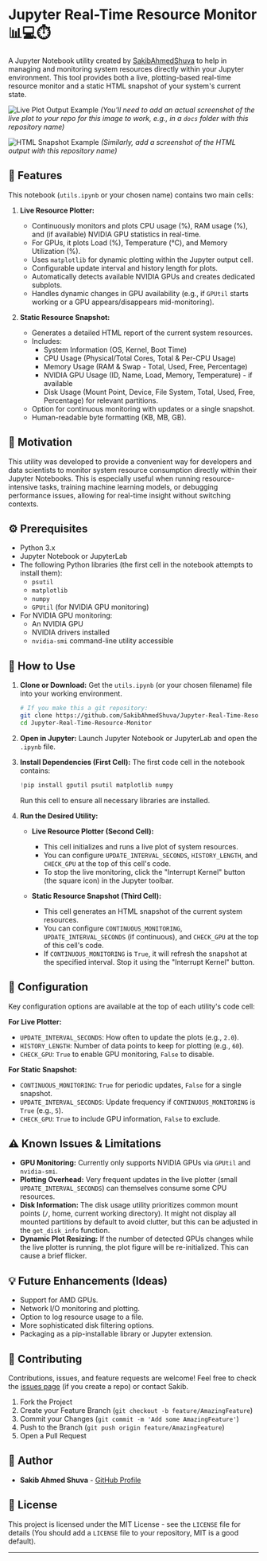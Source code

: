 # Jupyter Real-Time Resource Monitor 📊💻⏱️

A Jupyter Notebook utility created by [SakibAhmedShuva](https://github.com/SakibAhmedShuva) to help in managing and monitoring system resources directly within your Jupyter environment. This tool provides both a live, plotting-based real-time resource monitor and a static HTML snapshot of your system's current state.

![Live Plot Output Example](https://raw.githubusercontent.com/SakibAhmedShuva/Jupyter-Real-Time-Resource-Monitor/main/docs/live_plot_example.png)
*(You'll need to add an actual screenshot of the live plot to your repo for this image to work, e.g., in a `docs` folder with this repository name)*

![HTML Snapshot Example](https://raw.githubusercontent.com/SakibAhmedShuva/Jupyter-Real-Time-Resource-Monitor/main/docs/html_snapshot_example.png)
*(Similarly, add a screenshot of the HTML output with this repository name)*

## 🌟 Features

This notebook (`utils.ipynb` or your chosen name) contains two main cells:

1.  **Live Resource Plotter:**
    *   Continuously monitors and plots CPU usage (%), RAM usage (%), and (if available) NVIDIA GPU statistics in real-time.
    *   For GPUs, it plots Load (%), Temperature (°C), and Memory Utilization (%).
    *   Uses `matplotlib` for dynamic plotting within the Jupyter output cell.
    *   Configurable update interval and history length for plots.
    *   Automatically detects available NVIDIA GPUs and creates dedicated subplots.
    *   Handles dynamic changes in GPU availability (e.g., if `GPUtil` starts working or a GPU appears/disappears mid-monitoring).

2.  **Static Resource Snapshot:**
    *   Generates a detailed HTML report of the current system resources.
    *   Includes:
        *   System Information (OS, Kernel, Boot Time)
        *   CPU Usage (Physical/Total Cores, Total & Per-CPU Usage)
        *   Memory Usage (RAM & Swap - Total, Used, Free, Percentage)
        *   NVIDIA GPU Usage (ID, Name, Load, Memory, Temperature) - if available
        *   Disk Usage (Mount Point, Device, File System, Total, Used, Free, Percentage) for relevant partitions.
    *   Option for continuous monitoring with updates or a single snapshot.
    *   Human-readable byte formatting (KB, MB, GB).

## 🎯 Motivation

This utility was developed to provide a convenient way for developers and data scientists to monitor system resource consumption directly within their Jupyter Notebooks. This is especially useful when running resource-intensive tasks, training machine learning models, or debugging performance issues, allowing for real-time insight without switching contexts.

## ⚙️ Prerequisites

*   Python 3.x
*   Jupyter Notebook or JupyterLab
*   The following Python libraries (the first cell in the notebook attempts to install them):
    *   `psutil`
    *   `matplotlib`
    *   `numpy`
    *   `GPUtil` (for NVIDIA GPU monitoring)
*   For NVIDIA GPU monitoring:
    *   An NVIDIA GPU
    *   NVIDIA drivers installed
    *   `nvidia-smi` command-line utility accessible

## 🚀 How to Use

1.  **Clone or Download:**
    Get the `utils.ipynb` (or your chosen filename) file into your working environment.
    ```bash
    # If you make this a git repository:
    git clone https://github.com/SakibAhmedShuva/Jupyter-Real-Time-Resource-Monitor.git
    cd Jupyter-Real-Time-Resource-Monitor
    ```

2.  **Open in Jupyter:**
    Launch Jupyter Notebook or JupyterLab and open the `.ipynb` file.

3.  **Install Dependencies (First Cell):**
    The first code cell in the notebook contains:
    ```python
    !pip install gputil psutil matplotlib numpy
    ```
    Run this cell to ensure all necessary libraries are installed.

4.  **Run the Desired Utility:**

    *   **Live Resource Plotter (Second Cell):**
        *   This cell initializes and runs a live plot of system resources.
        *   You can configure `UPDATE_INTERVAL_SECONDS`, `HISTORY_LENGTH`, and `CHECK_GPU` at the top of this cell's code.
        *   To stop the live monitoring, click the "Interrupt Kernel" button (the square icon) in the Jupyter toolbar.

    *   **Static Resource Snapshot (Third Cell):**
        *   This cell generates an HTML snapshot of the current system resources.
        *   You can configure `CONTINUOUS_MONITORING`, `UPDATE_INTERVAL_SECONDS` (if continuous), and `CHECK_GPU` at the top of this cell's code.
        *   If `CONTINUOUS_MONITORING` is `True`, it will refresh the snapshot at the specified interval. Stop it using the "Interrupt Kernel" button.

## 🔧 Configuration

Key configuration options are available at the top of each utility's code cell:

**For Live Plotter:**
*   `UPDATE_INTERVAL_SECONDS`: How often to update the plots (e.g., `2.0`).
*   `HISTORY_LENGTH`: Number of data points to keep for plotting (e.g., `60`).
*   `CHECK_GPU`: `True` to enable GPU monitoring, `False` to disable.

**For Static Snapshot:**
*   `CONTINUOUS_MONITORING`: `True` for periodic updates, `False` for a single snapshot.
*   `UPDATE_INTERVAL_SECONDS`: Update frequency if `CONTINUOUS_MONITORING` is `True` (e.g., `5`).
*   `CHECK_GPU`: `True` to include GPU information, `False` to exclude.

## ⚠️ Known Issues & Limitations

*   **GPU Monitoring:** Currently only supports NVIDIA GPUs via `GPUtil` and `nvidia-smi`.
*   **Plotting Overhead:** Very frequent updates in the live plotter (small `UPDATE_INTERVAL_SECONDS`) can themselves consume some CPU resources.
*   **Disk Information:** The disk usage utility prioritizes common mount points (`/`, home, current working directory). It might not display all mounted partitions by default to avoid clutter, but this can be adjusted in the `get_disk_info` function.
*   **Dynamic Plot Resizing:** If the number of detected GPUs changes while the live plotter is running, the plot figure will be re-initialized. This can cause a brief flicker.

## 💡 Future Enhancements (Ideas)

*   Support for AMD GPUs.
*   Network I/O monitoring and plotting.
*   Option to log resource usage to a file.
*   More sophisticated disk filtering options.
*   Packaging as a pip-installable library or Jupyter extension.

## 🤝 Contributing

Contributions, issues, and feature requests are welcome! Feel free to check the [issues page](https://github.com/SakibAhmedShuva/Jupyter-Real-Time-Resource-Monitor/issues) (if you create a repo) or contact Sakib.

1.  Fork the Project
2.  Create your Feature Branch (`git checkout -b feature/AmazingFeature`)
3.  Commit your Changes (`git commit -m 'Add some AmazingFeature'`)
4.  Push to the Branch (`git push origin feature/AmazingFeature`)
5.  Open a Pull Request

## 👤 Author

*   **Sakib Ahmed Shuva** - [GitHub Profile](https://github.com/SakibAhmedShuva)

## 📄 License

This project is licensed under the MIT License - see the `LICENSE` file for details (You should add a `LICENSE` file to your repository, MIT is a good default).

---
